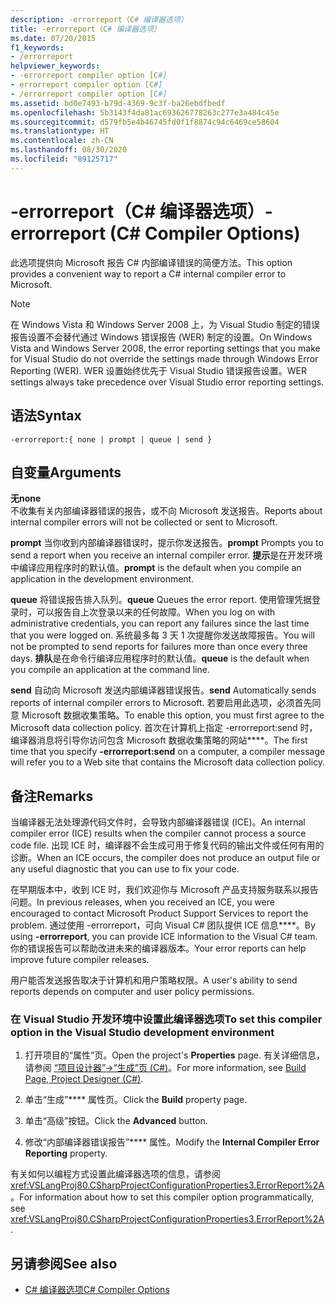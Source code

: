 ```yaml
---
description: -errorreport（C# 编译器选项）
title: -errorreport（C# 编译器选项）
ms.date: 07/20/2015
f1_keywords:
- /errorreport
helpviewer_keywords:
- -errorreport compiler option [C#]
- errorreport compiler option [C#]
- /errorreport compiler option [C#]
ms.assetid: bd0e7493-b79d-4369-9c3f-ba26ebdfbedf
ms.openlocfilehash: 5b3143f4da81ac693626778263c277e3a484c45e
ms.sourcegitcommit: d579fb5e4b46745fd0f1f8874c94c6469ce58604
ms.translationtype: HT
ms.contentlocale: zh-CN
ms.lasthandoff: 08/30/2020
ms.locfileid: "89125717"
---
```

# <a name="-errorreport-c-compiler-options"></a><span data-ttu-id="b734a-103">-errorreport（C# 编译器选项）</span><span class="sxs-lookup"><span data-stu-id="b734a-103">-errorreport (C# Compiler Options)</span></span>
<span data-ttu-id="b734a-104">此选项提供向 Microsoft 报告 C# 内部编译错误的简便方法。</span><span class="sxs-lookup"><span data-stu-id="b734a-104">This option provides a convenient way to report a C# internal compiler error to Microsoft.</span></span>

> [!NOTE]
> <span data-ttu-id="b734a-105">在 Windows Vista 和 Windows Server 2008 上，为 Visual Studio 制定的错误报告设置不会替代通过 Windows 错误报告 (WER) 制定的设置。</span><span class="sxs-lookup"><span data-stu-id="b734a-105">On Windows Vista and Windows Server 2008, the error reporting settings that you make for Visual Studio do not override the settings made through Windows Error Reporting (WER).</span></span> <span data-ttu-id="b734a-106">WER 设置始终优先于 Visual Studio 错误报告设置。</span><span class="sxs-lookup"><span data-stu-id="b734a-106">WER settings always take precedence over Visual Studio error reporting settings.</span></span>

## <a name="syntax"></a><span data-ttu-id="b734a-107">语法</span><span class="sxs-lookup"><span data-stu-id="b734a-107">Syntax</span></span>

```console
-errorreport:{ none | prompt | queue | send }
```

## <a name="arguments"></a><span data-ttu-id="b734a-108">自变量</span><span class="sxs-lookup"><span data-stu-id="b734a-108">Arguments</span></span>
 <span data-ttu-id="b734a-109">**无**</span><span class="sxs-lookup"><span data-stu-id="b734a-109">**none**</span></span>  
 <span data-ttu-id="b734a-110">不收集有关内部编译器错误的报告，或不向 Microsoft 发送报告。</span><span class="sxs-lookup"><span data-stu-id="b734a-110">Reports about internal compiler errors will not be collected or sent to Microsoft.</span></span>

 <span data-ttu-id="b734a-111">**prompt** 当你收到内部编译器错误时，提示你发送报告。</span><span class="sxs-lookup"><span data-stu-id="b734a-111">**prompt** Prompts you to send a report when you receive an internal compiler error.</span></span> <span data-ttu-id="b734a-112">**提示**是在开发环境中编译应用程序时的默认值。</span><span class="sxs-lookup"><span data-stu-id="b734a-112">**prompt** is the default when you compile an application in the development environment.</span></span>

 <span data-ttu-id="b734a-113">**queue** 将错误报告排入队列。</span><span class="sxs-lookup"><span data-stu-id="b734a-113">**queue** Queues the error report.</span></span> <span data-ttu-id="b734a-114">使用管理凭据登录时，可以报告自上次登录以来的任何故障。</span><span class="sxs-lookup"><span data-stu-id="b734a-114">When you log on with administrative credentials, you can report any failures since the last time that you were logged on.</span></span> <span data-ttu-id="b734a-115">系统最多每 3 天 1 次提醒你发送故障报告。</span><span class="sxs-lookup"><span data-stu-id="b734a-115">You will not be prompted to send reports for failures more than once every three days.</span></span> <span data-ttu-id="b734a-116">**排队**是在命令行编译应用程序时的默认值。</span><span class="sxs-lookup"><span data-stu-id="b734a-116">**queue** is the default when you compile an application at the command line.</span></span>

 <span data-ttu-id="b734a-117">**send** 自动向 Microsoft 发送内部编译器错误报告。</span><span class="sxs-lookup"><span data-stu-id="b734a-117">**send** Automatically sends reports of internal compiler errors to Microsoft.</span></span> <span data-ttu-id="b734a-118">若要启用此选项，必须首先同意 Microsoft 数据收集策略。</span><span class="sxs-lookup"><span data-stu-id="b734a-118">To enable this option, you must first agree to the Microsoft data collection policy.</span></span> <span data-ttu-id="b734a-119">首次在计算机上指定 -errorreport:send 时，编译器消息将引导你访问包含 Microsoft 数据收集策略的网站\*\*\*\*。</span><span class="sxs-lookup"><span data-stu-id="b734a-119">The first time that you specify **-errorreport:send** on a computer, a compiler message will refer you to a Web site that contains the Microsoft data collection policy.</span></span>

## <a name="remarks"></a><span data-ttu-id="b734a-120">备注</span><span class="sxs-lookup"><span data-stu-id="b734a-120">Remarks</span></span>
 <span data-ttu-id="b734a-121">当编译器无法处理源代码文件时，会导致内部编译器错误 (ICE)。</span><span class="sxs-lookup"><span data-stu-id="b734a-121">An internal compiler error (ICE) results when the compiler cannot process a source code file.</span></span> <span data-ttu-id="b734a-122">出现 ICE 时，编译器不会生成可用于修复代码的输出文件或任何有用的诊断。</span><span class="sxs-lookup"><span data-stu-id="b734a-122">When an ICE occurs, the compiler does not produce an output file or any useful diagnostic that you can use to fix your code.</span></span>

 <span data-ttu-id="b734a-123">在早期版本中，收到 ICE 时，我们欢迎你与 Microsoft 产品支持服务联系以报告问题。</span><span class="sxs-lookup"><span data-stu-id="b734a-123">In previous releases, when you received an ICE, you were encouraged to contact Microsoft Product Support Services to report the problem.</span></span> <span data-ttu-id="b734a-124">通过使用 -errorreport，可向 Visual C# 团队提供 ICE 信息\*\*\*\*。</span><span class="sxs-lookup"><span data-stu-id="b734a-124">By using **-errorreport**, you can provide ICE information to the Visual C# team.</span></span> <span data-ttu-id="b734a-125">你的错误报告可以帮助改进未来的编译器版本。</span><span class="sxs-lookup"><span data-stu-id="b734a-125">Your error reports can help improve future compiler releases.</span></span>

 <span data-ttu-id="b734a-126">用户能否发送报告取决于计算机和用户策略权限。</span><span class="sxs-lookup"><span data-stu-id="b734a-126">A user's ability to send reports depends on computer and user policy permissions.</span></span>

### <a name="to-set-this-compiler-option-in-the-visual-studio-development-environment"></a><span data-ttu-id="b734a-127">在 Visual Studio 开发环境中设置此编译器选项</span><span class="sxs-lookup"><span data-stu-id="b734a-127">To set this compiler option in the Visual Studio development environment</span></span>

1. <span data-ttu-id="b734a-128">打开项目的“属性”页。</span><span class="sxs-lookup"><span data-stu-id="b734a-128">Open the project's **Properties** page.</span></span> <span data-ttu-id="b734a-129">有关详细信息，请参阅 [“项目设计器”->“生成”页 (C#)](/visualstudio/ide/reference/build-page-project-designer-csharp)。</span><span class="sxs-lookup"><span data-stu-id="b734a-129">For more information, see [Build Page, Project Designer (C#)](/visualstudio/ide/reference/build-page-project-designer-csharp).</span></span>

2. <span data-ttu-id="b734a-130">单击“生成”\*\*\*\* 属性页。</span><span class="sxs-lookup"><span data-stu-id="b734a-130">Click the **Build** property page.</span></span>

3. <span data-ttu-id="b734a-131">单击“高级”按钮。</span><span class="sxs-lookup"><span data-stu-id="b734a-131">Click the **Advanced** button.</span></span>

4. <span data-ttu-id="b734a-132">修改“内部编译器错误报告”\*\*\*\* 属性。</span><span class="sxs-lookup"><span data-stu-id="b734a-132">Modify the **Internal Compiler Error Reporting** property.</span></span>

 <span data-ttu-id="b734a-133">有关如何以编程方式设置此编译器选项的信息，请参阅 <xref:VSLangProj80.CSharpProjectConfigurationProperties3.ErrorReport%2A>。</span><span class="sxs-lookup"><span data-stu-id="b734a-133">For information about how to set this compiler option programmatically, see <xref:VSLangProj80.CSharpProjectConfigurationProperties3.ErrorReport%2A>.</span></span>

## <a name="see-also"></a><span data-ttu-id="b734a-134">另请参阅</span><span class="sxs-lookup"><span data-stu-id="b734a-134">See also</span></span>

- [<span data-ttu-id="b734a-135">C# 编译器选项</span><span class="sxs-lookup"><span data-stu-id="b734a-135">C# Compiler Options</span></span>](./index.md)
